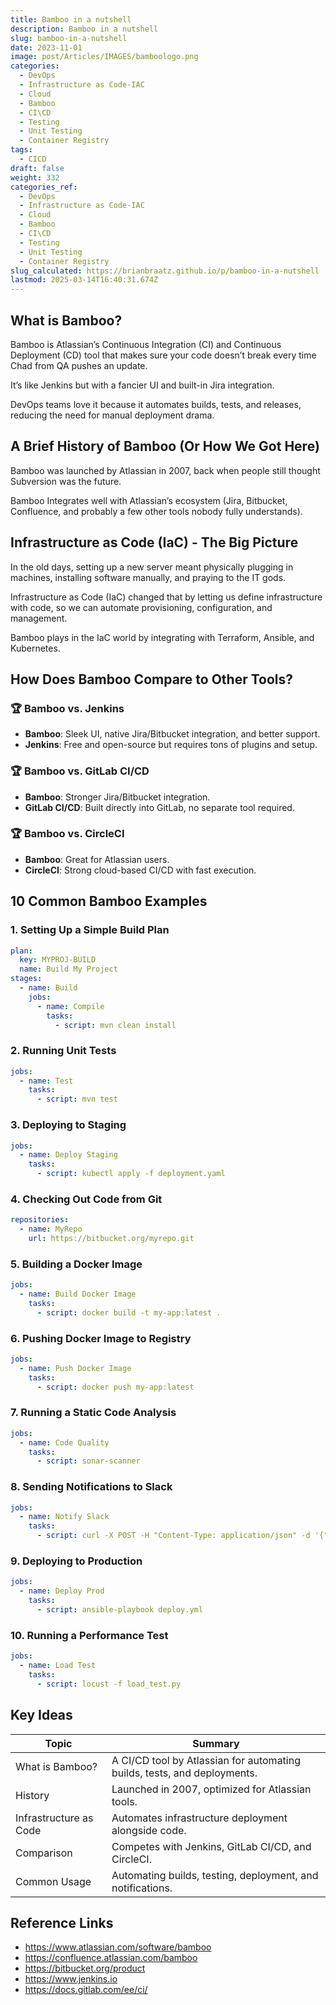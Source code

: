```yaml
---
title: Bamboo in a nutshell
description: Bamboo in a nutshell
slug: bamboo-in-a-nutshell
date: 2023-11-01
image: post/Articles/IMAGES/bamboologo.png
categories:
  - DevOps
  - Infrastructure as Code-IAC
  - Cloud
  - Bamboo
  - CI\CD
  - Testing
  - Unit Testing
  - Container Registry
tags:
  - CICD
draft: false
weight: 332
categories_ref:
  - DevOps
  - Infrastructure as Code-IAC
  - Cloud
  - Bamboo
  - CI\CD
  - Testing
  - Unit Testing
  - Container Registry
slug_calculated: https://brianbraatz.github.io/p/bamboo-in-a-nutshell
lastmod: 2025-03-14T16:40:31.674Z
---
```

<!-- 
# Bamboo in a Nutshell
-->

## What is Bamboo?

Bamboo is Atlassian’s Continuous Integration (CI) and Continuous Deployment (CD) tool that makes sure your code doesn’t break every time Chad from QA pushes an update.

It’s like Jenkins but with a fancier UI and built-in Jira integration.

DevOps teams love it because it automates builds, tests, and releases, reducing the need for manual deployment drama.

## A Brief History of Bamboo (Or How We Got Here)

Bamboo was launched by Atlassian in 2007, back when people still thought Subversion was the future.

Bamboo Integrates well with Atlassian’s ecosystem (Jira, Bitbucket, Confluence, and probably a few other tools nobody fully understands).

## Infrastructure as Code (IaC) - The Big Picture

In the old days, setting up a new server meant physically plugging in machines, installing software manually, and praying to the IT gods.

Infrastructure as Code (IaC) changed that by letting us define infrastructure with code, so we can automate provisioning, configuration, and management.

Bamboo plays  in the IaC world by integrating with Terraform, Ansible, and Kubernetes.

## How Does Bamboo Compare to Other Tools?

### 🏆 Bamboo vs. Jenkins

* **Bamboo**: Sleek UI, native Jira/Bitbucket integration, and better support.
* **Jenkins**: Free and open-source but requires tons of plugins and setup.

### 🏆 Bamboo vs. GitLab CI/CD

* **Bamboo**: Stronger Jira/Bitbucket integration.
* **GitLab CI/CD**: Built directly into GitLab, no separate tool required.

### 🏆 Bamboo vs. CircleCI

* **Bamboo**: Great for Atlassian users.
* **CircleCI**: Strong cloud-based CI/CD with fast execution.

## 10 Common Bamboo Examples

### 1. Setting Up a Simple Build Plan

```yaml
plan:
  key: MYPROJ-BUILD
  name: Build My Project
stages:
  - name: Build
    jobs:
      - name: Compile
        tasks:
          - script: mvn clean install
```

### 2. Running Unit Tests

```yaml
jobs:
  - name: Test
    tasks:
      - script: mvn test
```

### 3. Deploying to Staging

```yaml
jobs:
  - name: Deploy Staging
    tasks:
      - script: kubectl apply -f deployment.yaml
```

### 4. Checking Out Code from Git

```yaml
repositories:
  - name: MyRepo
    url: https://bitbucket.org/myrepo.git
```

### 5. Building a Docker Image

```yaml
jobs:
  - name: Build Docker Image
    tasks:
      - script: docker build -t my-app:latest .
```

### 6. Pushing Docker Image to Registry

```yaml
jobs:
  - name: Push Docker Image
    tasks:
      - script: docker push my-app:latest
```

### 7. Running a Static Code Analysis

```yaml
jobs:
  - name: Code Quality
    tasks:
      - script: sonar-scanner
```

### 8. Sending Notifications to Slack

```yaml
jobs:
  - name: Notify Slack
    tasks:
      - script: curl -X POST -H "Content-Type: application/json" -d '{"text":"Build completed!"}' https://hooks.slack.com/services/XXX
```

### 9. Deploying to Production

```yaml
jobs:
  - name: Deploy Prod
    tasks:
      - script: ansible-playbook deploy.yml
```

### 10. Running a Performance Test

```yaml
jobs:
  - name: Load Test
    tasks:
      - script: locust -f load_test.py
```

## Key Ideas

| Topic                  | Summary                                                                  |
| ---------------------- | ------------------------------------------------------------------------ |
| What is Bamboo?        | A CI/CD tool by Atlassian for automating builds, tests, and deployments. |
| History                | Launched in 2007, optimized for Atlassian tools.                         |
| Infrastructure as Code | Automates infrastructure deployment alongside code.                      |
| Comparison             | Competes with Jenkins, GitLab CI/CD, and CircleCI.                       |
| Common Usage           | Automating builds, testing, deployment, and notifications.               |

## Reference Links

* https://www.atlassian.com/software/bamboo
* https://confluence.atlassian.com/bamboo
* https://bitbucket.org/product
* https://www.jenkins.io
* https://docs.gitlab.com/ee/ci/
